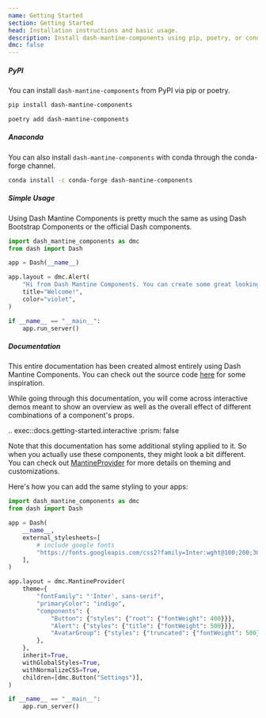 ```yaml
---
name: Getting Started
section: Getting Started
head: Installation instructions and basic usage.
description: Install dash-mantine-components using pip, poetry, or conda.
dmc: false
---
```


##### PyPI

You can install `dash-mantine-components` from PyPI via pip or poetry.

```bash
pip install dash-mantine-components
```

```bash
poetry add dash-mantine-components
```

##### Anaconda

You can also install `dash-mantine-components` with conda through the conda-forge channel.

```bash
conda install -c conda-forge dash-mantine-components
```

##### Simple Usage

Using Dash Mantine Components is pretty much the same as using Dash Bootstrap Components or the official Dash 
components.

```python
import dash_mantine_components as dmc
from dash import Dash

app = Dash(__name__)

app.layout = dmc.Alert(
    "Hi from Dash Mantine Components. You can create some great looking dashboards using me!",
    title="Welcome!",
    color="violet",
)

if __name__ == "__main__":
    app.run_server()
```

##### Documentation

This entire documentation has been created almost entirely using Dash Mantine Components. You can check out the source
code [here](https://github.com/snehilvj/dmc-docs) for some inspiration.

While going through this documentation, you will come across interactive demos meant to show an overview as well as the overall effect of different combinations of a component's props.

.. exec::docs.getting-started.interactive
    :prism: false

Note that this documentation has some additional styling applied to it. So when you actually use these components, they 
might look a bit different. You can check out [MantineProvider](/components/mantineprovider) for more details on
theming and customizations.

Here's how you can add the same styling to your apps:

```python
import dash_mantine_components as dmc
from dash import Dash

app = Dash(
    __name__,
    external_stylesheets=[
        # include google fonts
        "https://fonts.googleapis.com/css2?family=Inter:wght@100;200;300;400;500;900&display=swap"
    ],
)

app.layout = dmc.MantineProvider(
    theme={
        "fontFamily": "'Inter', sans-serif",
        "primaryColor": "indigo",
        "components": {
            "Button": {"styles": {"root": {"fontWeight": 400}}},
            "Alert": {"styles": {"title": {"fontWeight": 500}}},
            "AvatarGroup": {"styles": {"truncated": {"fontWeight": 500}}},
        },
    },
    inherit=True,
    withGlobalStyles=True,
    withNormalizeCSS=True,
    children=[dmc.Button("Settings")],
)

if __name__ == "__main__":
    app.run_server()
```
